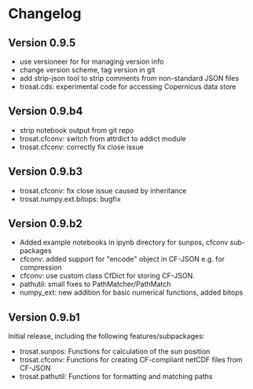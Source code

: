 # Changelog

## Version 0.9.5
* use versioneer for for managing version info
* change version scheme, tag version in git
* add strip-json tool to strip comments from non-standard JSON files
* trosat.cds: experimental code for accessing Copernicus data store

## Version 0.9.b4
* strip notebook output from git repo
* trosat.cfconv: switch from attrdict to addict module
* trosat.cfconv: correctly fix close issue

## Version 0.9.b3
* trosat.cfconv: fix close issue caused by inheritance
* trosat.numpy.ext.bitops:  bugfix

## Version 0.9.b2
* Added example notebooks in ipynb directory for sunpos, cfconv sub-packages
* cfconv: added support for "encode" object in CF-JSON e.g. for compression
* cfconv: use custom class CfDict for storing CF-JSON.
* pathutil: small fixes to PathMatcher/PathMatch
* numpy_ext: new addition for basic numerical functions, added bitops

## Version 0.9.b1
Initial release, including the following features/subpackages:
* trosat.sunpos: Functions for calculation of the sun position
* trosat.cfconv: Functions for creating CF-compliant netCDF files from CF-JSON
* trosat.pathutil: Functions for formatting and matching paths
